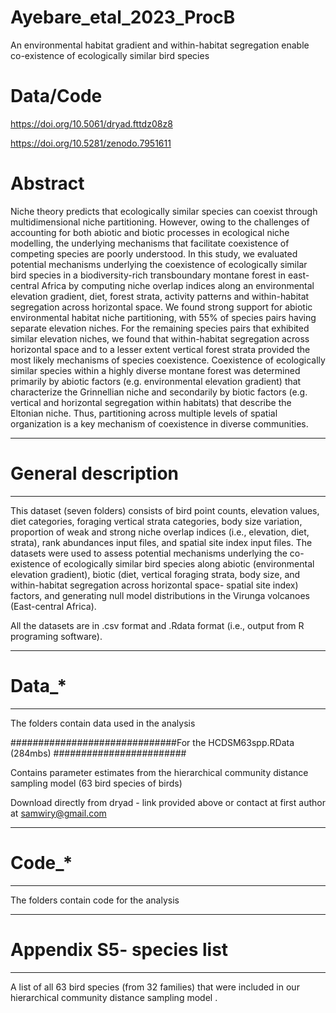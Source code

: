 # Ayebare_etal_2023_ProcB

An environmental habitat gradient and within-habitat segregation enable co-existence of ecologically similar bird species

# Data/Code
https://doi.org/10.5061/dryad.fttdz08z8

https://doi.org/10.5281/zenodo.7951611

# Abstract
Niche theory predicts that ecologically similar species can coexist through multidimensional niche partitioning. However, owing to the challenges of accounting for both abiotic and biotic processes in ecological niche modelling, the underlying mechanisms that facilitate coexistence of competing species are poorly understood. In this study, we evaluated potential mechanisms underlying the coexistence of ecologically similar bird species in a biodiversity-rich transboundary montane forest in east-central Africa by computing niche overlap indices along an environmental elevation gradient, diet, forest strata, activity patterns and within-habitat segregation across horizontal space. We found strong support for abiotic environmental habitat niche partitioning, with 55% of species pairs having separate elevation niches. For the remaining species pairs that exhibited similar elevation niches, we found that within-habitat segregation across horizontal space and to a lesser extent vertical forest strata provided the most likely mechanisms of species coexistence. Coexistence of ecologically similar species within a highly diverse montane forest was determined primarily by abiotic factors (e.g. environmental elevation gradient) that characterize the Grinnellian niche and secondarily by biotic factors (e.g. vertical and horizontal segregation within habitats) that describe the Eltonian niche. Thus, partitioning across multiple levels of spatial organization is a key mechanism of coexistence in diverse communities.

------------------------
# General description
------------------------
This dataset (seven folders) consists of bird point counts, elevation values, diet categories, foraging vertical strata categories, body size variation, proportion of weak and strong niche overlap indices (i.e., elevation, diet, strata), rank abundances input files, and spatial site index input files. The datasets were used to assess potential mechanisms underlying the co-existence of ecologically similar bird species along abiotic (environmental elevation gradient), biotic (diet, vertical foraging strata, body size, and within-habitat segregation across horizontal space- spatial site index) factors, and generating null model distributions in the Virunga volcanoes (East-central Africa).

All the datasets are in .csv format and .Rdata format (i.e., output from R programing software).

*********************************************
# Data_*  
********************************************
The folders contain data used in the analysis

##############################For the HCDSM63spp.RData (284mbs) ########################

Contains parameter estimates from the hierarchical community distance sampling model (63 bird species of birds)

Download directly from dryad - link provided above or contact at first author at samwiry@gmail.com
*********************************************
# Code_*
********************************************
The folders contain code for the analysis

*********************************************
# Appendix S5- species list
********************************************
A list of all 63 bird species (from 32 families) that were included in our hierarchical community distance sampling model .
